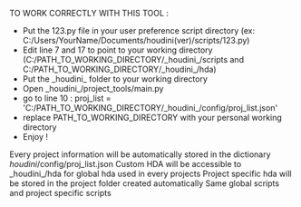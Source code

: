 TO WORK CORRECTLY WITH THIS TOOL :

- Put the 123.py file in your user preference script directory (ex: C:/Users/YourName/Documents/houdini(ver)/scripts/123.py)
- Edit line 7 and 17 to point to your working directory (C:/PATH_TO_WORKING_DIRECTORY/\_houdini_/scripts and C:/PATH_TO_WORKING_DIRECTORY/\_houdini_/hda)
- Put the \_houdini_ folder to your working directory
- Open \_houdini_/project_tools/main.py
- go to line 10 : proj_list = 'C:/PATH_TO_WORKING_DIRECTORY/\_houdini_/config/proj_list.json'
- replace PATH_TO_WORKING_DIRECTORY with your personal working directory
- Enjoy !


Every project information will be automatically stored in the dictionary _houdini_/config/proj_list.json
Custom HDA will be accessible to \_houdini_/hda for global hda used in every projects
Project specific hda will be stored in the project folder created automatically
Same global scripts and project specific scripts
